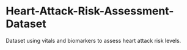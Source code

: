 # Heart-Attack-Risk-Assessment-Dataset
Dataset using vitals and biomarkers to assess heart attack risk levels.
